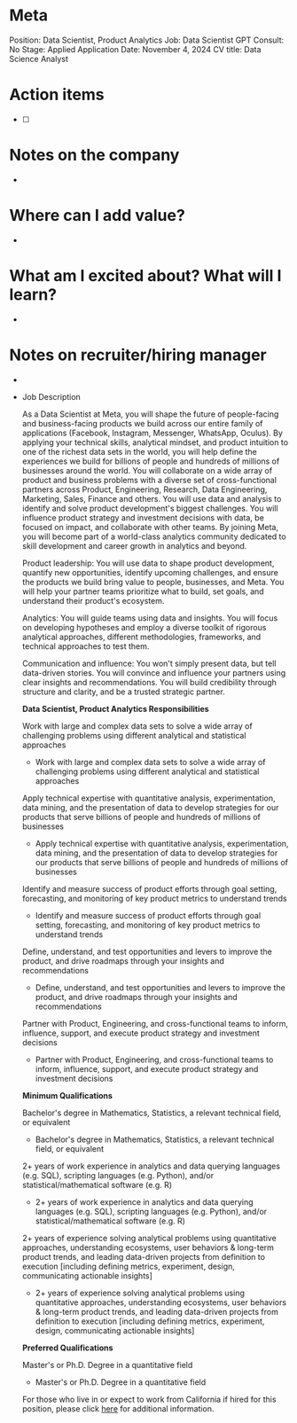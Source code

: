# Meta

Position: Data Scientist, Product Analytics
Job: Data Scientist
GPT Consult: No
Stage: Applied
Application Date: November 4, 2024
CV title: Data Science Analyst

# Action items

- [ ]  

# Notes on the company

- 

# Where can I add value?

- 

# What am I excited about? What will I learn?

- 

# Notes on recruiter/hiring manager

- 

- Job Description
    
    As a Data Scientist at Meta, you will shape the future of people-facing and business-facing products we build across our entire family of applications (Facebook, Instagram, Messenger, WhatsApp, Oculus). By applying your technical skills, analytical mindset, and product intuition to one of the richest data sets in the world, you will help define the experiences we build for billions of people and hundreds of millions of businesses around the world. You will collaborate on a wide array of product and business problems with a diverse set of cross-functional partners across Product, Engineering, Research, Data Engineering, Marketing, Sales, Finance and others. You will use data and analysis to identify and solve product development's biggest challenges. You will influence product strategy and investment decisions with data, be focused on impact, and collaborate with other teams. By joining Meta, you will become part of a world-class analytics community dedicated to skill development and career growth in analytics and beyond.
    
    Product leadership: You will use data to shape product development, quantify new opportunities, identify upcoming challenges, and ensure the products we build bring value to people, businesses, and Meta. You will help your partner teams prioritize what to build, set goals, and understand their product's ecosystem.
    
    Analytics: You will guide teams using data and insights. You will focus on developing hypotheses and employ a diverse toolkit of rigorous analytical approaches, different methodologies, frameworks, and technical approaches to test them.
    
    Communication and influence: You won't simply present data, but tell data-driven stories. You will convince and influence your partners using clear insights and recommendations. You will build credibility through structure and clarity, and be a trusted strategic partner.
    
    **Data Scientist, Product Analytics Responsibilities**
    
    Work with large and complex data sets to solve a wide array of challenging problems using different analytical and statistical approaches
    
    - Work with large and complex data sets to solve a wide array of challenging problems using different analytical and statistical approaches
    
    Apply technical expertise with quantitative analysis, experimentation, data mining, and the presentation of data to develop strategies for our products that serve billions of people and hundreds of millions of businesses
    
    - Apply technical expertise with quantitative analysis, experimentation, data mining, and the presentation of data to develop strategies for our products that serve billions of people and hundreds of millions of businesses
    
    Identify and measure success of product efforts through goal setting, forecasting, and monitoring of key product metrics to understand trends
    
    - Identify and measure success of product efforts through goal setting, forecasting, and monitoring of key product metrics to understand trends
    
    Define, understand, and test opportunities and levers to improve the product, and drive roadmaps through your insights and recommendations
    
    - Define, understand, and test opportunities and levers to improve the product, and drive roadmaps through your insights and recommendations
    
    Partner with Product, Engineering, and cross-functional teams to inform, influence, support, and execute product strategy and investment decisions
    
    - Partner with Product, Engineering, and cross-functional teams to inform, influence, support, and execute product strategy and investment decisions
    
    **Minimum Qualifications**
    
    Bachelor's degree in Mathematics, Statistics, a relevant technical field, or equivalent
    
    - Bachelor's degree in Mathematics, Statistics, a relevant technical field, or equivalent
    
    2+ years of work experience in analytics and data querying languages (e.g. SQL), scripting languages (e.g. Python), and/or statistical/mathematical software (e.g. R)
    
    - 2+ years of work experience in analytics and data querying languages (e.g. SQL), scripting languages (e.g. Python), and/or statistical/mathematical software (e.g. R)
    
    2+ years of experience solving analytical problems using quantitative approaches, understanding ecosystems, user behaviors & long-term product trends, and leading data-driven projects from definition to execution [including defining metrics, experiment, design, communicating actionable insights]
    
    - 2+ years of experience solving analytical problems using quantitative approaches, understanding ecosystems, user behaviors & long-term product trends, and leading data-driven projects from definition to execution [including defining metrics, experiment, design, communicating actionable insights]
    
    **Preferred Qualifications**
    
    Master's or Ph.D. Degree in a quantitative field
    
    - Master's or Ph.D. Degree in a quantitative field
    
    For those who live in or expect to work from California if hired for this position, please click [here](https://scontent-lga3-1.xx.fbcdn.net/v/t39.2365-6/457477312_480861821467896_777041002100550877_n.pdf?_nc_cat=110&ccb=1-7&_nc_sid=e280be&_nc_ohc=XosNkmQyn6oQ7kNvgE2ZjxI&_nc_zt=14&_nc_ht=scontent-lga3-1.xx&_nc_gid=ATT8RUC2M7vhQklh-gK90k-&oh=00_AYA7ZYLpJ95gwgl_qkLa2jgk21A1FNPvqYiNo5IN7WeyhA&oe=674322EB) for additional information.